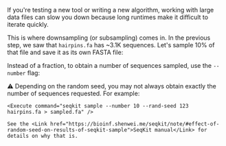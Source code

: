 <script>
import Link from "$components/Link.svelte";
import Alert from "$components/Alert.svelte";
import Execute from "$components/Execute.svelte";
</script>

If you're testing a new tool or writing a new algorithm, working with large data files can slow you down because long runtimes make it difficult to iterate quickly.

This is where downsampling (or subsampling) comes in. In the previous step, we saw that `hairpins.fa` has ~3.1K sequences. Let's sample 10% of that file and save it as its own FASTA file:

<Execute command="seqkit sample --proportion 0.1 hairpins.fa > sampled.fa" />

Instead of a fraction, to obtain a number of sequences sampled, use the `--number` flag:

<Execute command="seqkit sample --number 10 hairpins.fa > sampled.fa" />

<Alert color="warning">
    ⚠️ Depending on the random seed, you may not always obtain exactly the number of sequences requested. For example:

    <Execute command="seqkit sample --number 10 --rand-seed 123 hairpins.fa > sampled.fa" />

    See the <Link href="https://bioinf.shenwei.me/seqkit/note/#effect-of-random-seed-on-results-of-seqkit-sample">SeqKit manual</Link> for details on why that is.
</Alert>

